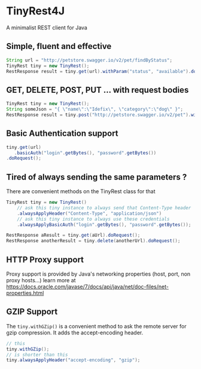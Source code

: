 # TinyRest4J

A minimalist REST client for Java
 
## Simple, fluent and effective

```java 
String url = "http://petstore.swagger.io/v2/pet/findByStatus";
TinyRest tiny = new TinyRest();
RestResponse result = tiny.get(url).withParam("status", "available").doRequest();
```

## GET, DELETE, POST, PUT ... with request bodies

```java 
TinyRest tiny = new TinyRest();
String someJson = "{ \"name\":\"Idefix\", \"category\":\"dog\" }";
RestResponse result = tiny.post("http://petstore.swagger.io/v2/pet").withBody(someJson).doRequest();
```

## Basic Authentication support

```java
tiny.get(url)
   .basicAuth("login".getBytes(), "password".getBytes())
.doRequest();
```

## Tired of always sending the same parameters ?

There are convenient methods on the TinyRest class for that

```java
TinyRest tiny = new TinyRest()
    // ask this tiny instance to always send that Content-Type header
    .alwaysApplyHeader("Content-Type", "application/json")
    // ask this tiny instance to always use these credentials
    .alwaysApplyBasicAuth("login".getBytes(), "password".getBytes());

RestResponse aResult = tiny.get(aUrl).doRequest();
RestResponse anotherResult = tiny.delete(anotherUrl).doRequest();
```

## HTTP Proxy support

Proxy support is provided by Java's networking properties (host, port, non proxy hosts...)  learn more at https://docs.oracle.com/javase/7/docs/api/java/net/doc-files/net-properties.html

## GZIP Support

The `tiny.withGZip()` is a convenient method to ask the remote server for gzip compression. It adds the accept-encoding header.
 
```java
// this 
tiny.withGZip();  
// is shorter than this  
tiny.alwaysApplyHeader("accept-encoding", "gzip");
```